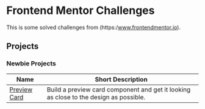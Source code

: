 # Frontend Mentor Challenges

This is some solved challenges from (https:/www.frontendmentor.io). 
## Projects


### Newbie Projects
| 		Name 		| 		Short Description 		|
|------------------|------------------------------|
|[Preview Card](./Projects/1-Newbie/nft-preview-card-component-main.md)|Build a preview card component and get it looking as close to the design as possible.|